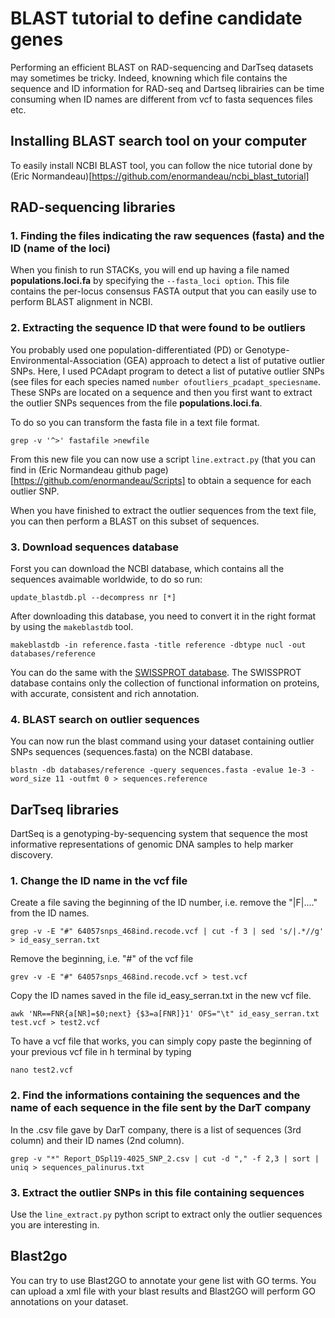 # BLAST tutorial to define candidate genes 

Performing an efficient BLAST on RAD-sequencing and DarTseq datasets may sometimes be tricky. Indeed, knowning which file contains the sequence and ID information for RAD-seq and Dartseq librairies can be time consuming when ID names are different from vcf to fasta sequences files etc.

## Installing BLAST search tool on your computer

To easily install NCBI BLAST tool, you can follow the nice tutorial done by (Eric Normandeau)[https://github.com/enormandeau/ncbi_blast_tutorial]

## RAD-sequencing libraries

### 1. Finding the files indicating the raw sequences (fasta) and the ID (name of the loci)

When you finish to run STACKs, you will end up having a file named **populations.loci.fa** by specifying the `--fasta_loci option`. 
This file contains the per-locus consensus FASTA output that you can easily use to perform BLAST alignment in NCBI. 

### 2. Extracting the sequence ID that were found to be outliers

You probably used one population-differentiated (PD) or Genotype-Environmental-Association (GEA) approach to detect a list of putative outlier SNPs.
Here, I used PCAdapt program to detect a list of putative outlier SNPs (see files for each species named `number ofoutliers_pcadapt_speciesname`. 
These SNPs are located on a sequence and then you first want to extract the  outlier SNPs sequences from the file **populations.loci.fa**.

To do so you can transform the fasta file in a text file format.
```{r, engine = 'bash', eval = FALSE}
grep -v '^>' fastafile >newfile
```

From this new file you can now use a script `line.extract.py` (that you can find in (Eric Normandeau github page)[https://github.com/enormandeau/Scripts] to obtain a sequence for each outlier SNP.

When you have finished to extract the outlier sequences from the text file, you can then perform a BLAST on this subset of sequences.

### 3. Download sequences database

Forst you can download the NCBI database, which contains all the sequences avaimable worldwide, to do so run:
```{r, engine = 'bash', eval = FALSE}
update_blastdb.pl --decompress nr [*]
```

After downloading this database, you need to convert it in the right format by using the ``makeblastdb`` tool.
```{r, engine = 'bash', eval = FALSE}
makeblastdb -in reference.fasta -title reference -dbtype nucl -out databases/reference
```

You can do the same with the [SWISSPROT database](https://www.uniprot.org/uniprot/?query=reviewed:yes). The SWISSPROT database contains only the collection of functional information on proteins, with accurate, consistent and rich annotation. 

### 4. BLAST search on outlier sequences

You can now run the blast command using your dataset containing outlier SNPs sequences (sequences.fasta) on the NCBI database.
```{r, engine = 'bash', eval = FALSE}
blastn -db databases/reference -query sequences.fasta -evalue 1e-3 -word_size 11 -outfmt 0 > sequences.reference
```

## DarTseq libraries

DartSeq is a genotyping-by-sequencing system that sequence the most informative representations of genomic DNA samples to help marker discovery. 

### 1. Change the ID name in the vcf file

Create a file saving the beginning of the ID number, i.e. remove the "|F|...." from the ID names.
```{r, engine = 'bash', eval = FALSE}
grep -v -E "#" 64057snps_468ind.recode.vcf | cut -f 3 | sed 's/|.*//g' > id_easy_serran.txt
```

Remove the beginning, i.e. "#" of the vcf file
```{r, engine = 'bash', eval = FALSE}
grev -v -E "#" 64057snps_468ind.recode.vcf > test.vcf
```

Copy the ID names saved in the file id_easy_serran.txt in the new vcf file.
```{r, engine = 'bash', eval = FALSE}
awk 'NR==FNR{a[NR]=$0;next} {$3=a[FNR]}1' OFS="\t" id_easy_serran.txt test.vcf > test2.vcf
```

To have a vcf file that works, you can simply copy paste the beginning of your previous vcf file in h terminal by typing
```{r, engine = 'bash', eval = FALSE}
nano test2.vcf
```

### 2. Find the informations containing the sequences and the name of each sequence in the file sent by the DarT company

In the .csv file gave by DarT company, there is a list of sequences (3rd column) and their ID names (2nd column). 
```{r, engine = 'bash', eval = FALSE}
grep -v "*" Report_DSpl19-4025_SNP_2.csv | cut -d "," -f 2,3 | sort | uniq > sequences_palinurus.txt
```

### 3. Extract the outlier SNPs in this file containing sequences

Use the `line_extract.py` python script to extract only the outlier sequences you are interesting in.

## Blast2go

You can try to use Blast2GO to annotate your gene list with GO terms. 
You can upload a xml file with your blast results and Blast2GO will perform GO annotations on your dataset.
